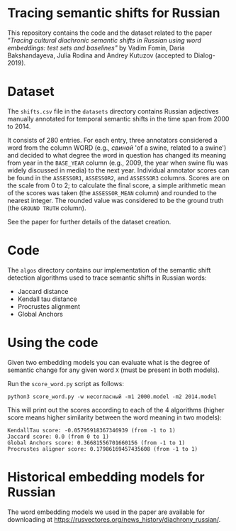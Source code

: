 # Tracing semantic shifts for Russian
This repository contains the code and the dataset related to the paper 
*"Tracing cultural diachronic semantic shifts in Russian using word embeddings: test sets and baselines"* 
by Vadim Fomin, Daria Bakshandayeva, Julia Rodina and Andrey Kutuzov 
(accepted to Dialog-2019).

# Dataset

The `shifts.csv` file in the `datasets` directory contains Russian adjectives
manually annotated for temporal semantic shifts in the time span from 2000 to 2014.

It consists of 280 entries. 
For each entry, three annotators considered a word from the column WORD (e.g., _свиной_ 'of a swine, related to a swine') 
and decided to what degree the word in question has changed its meaning from year in the `BASE_YEAR` column 
(e.g., 2009, the year when swine flu was widely discussed in media) to the next year. 
Individual annotator scores can be found in the `ASSESSOR1`, `ASSESSOR2`, and `ASSESSOR3` columns. 
Scores are on the scale from 0 to 2; 
to calculate the final score, a simple arithmetic mean of the scores was taken
(the `ASSESSOR_MEAN` column) and rounded to the nearest integer. 
The rounded value was considered to be the ground truth (the `GROUND TRUTH` column).

See the paper for further details of the dataset creation.

# Code

The `algos` directory contains our implementation of the semantic shift detection algorithms 
used to trace semantic shifts in Russian words:

- Jaccard distance
- Kendall tau distance
- Procrustes alignment
- Global Anchors

# Using the code

Given two embedding models you can evaluate what is the degree of semantic change 
for any given word `X` (must be present in both models).

Run the `score_word.py` script as follows:

```
python3 score_word.py -w несогласный -m1 2000.model -m2 2014.model
```
This will print out the scores according to each of the 4 algorithms 
(higher score means higher similarity between the word meaning in two models):

```
KendallTau score: -0.05795918367346939 (from -1 to 1)
Jaccard score: 0.0 (from 0 to 1)
Global Anchors score: 0.36681556701660156 (from -1 to 1)
Procrustes aligner score: 0.17986169457435608 (from -1 to 1)
```

# Historical embedding models for Russian

The word embedding models we used in the paper 
are available for downloading at https://rusvectores.org/news_history/diachrony_russian/.
